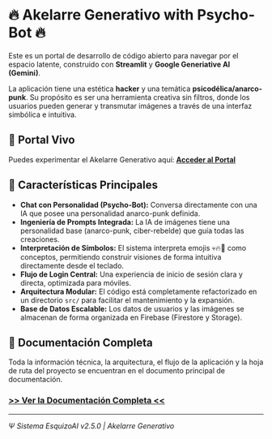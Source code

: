 # 🔥 Akelarre Generativo with Psycho-Bot 🔥

Este es un portal de desarrollo de código abierto para navegar por el espacio latente, construido con **Streamlit** y **Google Generiative AI (Gemini)**.

La aplicación tiene una estética **hacker** y una temática **psicodélica/anarco-punk**. Su propósito es ser una herramienta creativa sin filtros, donde los usuarios pueden generar y transmutar imágenes a través de una interfaz simbólica e intuitiva.

## 🔮 Portal Vivo

Puedes experimentar el Akelarre Generativo aquí:
[**Acceder al Portal**](https://gemini-psycho.streamlit.app/)

## 🧠 Características Principales

- **Chat con Personalidad (Psycho-Bot):** Conversa directamente con una IA que posee una personalidad anarco-punk definida.
- **Ingeniería de Prompts Integrada:** La IA de imágenes tiene una personalidad base (anarco-punk, ciber-rebelde) que guía todas las creaciones.
- **Interpretación de Símbolos:** El sistema interpreta emojis 💀🔥🤖 como conceptos, permitiendo construir visiones de forma intuitiva directamente desde el teclado.
- **Flujo de Login Central:** Una experiencia de inicio de sesión clara y directa, optimizada para móviles.
- **Arquitectura Modular:** El código está completamente refactorizado en un directorio `src/` para facilitar el mantenimiento y la expansión.
- **Base de Datos Escalable:** Los datos de usuarios y las imágenes se almacenan de forma organizada en Firebase (Firestore y Storage).

## 📜 Documentación Completa

Toda la información técnica, la arquitectura, el flujo de la aplicación y la hoja de ruta del proyecto se encuentran en el documento principal de documentación.

### [**>> Ver la Documentación Completa <<**](./DOCUMENTATION.md)

---

*Ψ Sistema EsquizoAI v2.5.0 | Akelarre Generativo*
